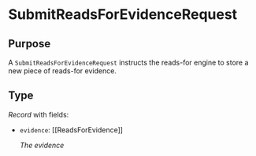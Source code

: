 # SubmitReadsForEvidenceRequest


## Purpose


<!-- --8<-- [start:purpose] -->
A `SubmitReadsForEvidenceRequest` instructs the reads-for engine to store a new piece of reads-for evidence.
<!-- --8<-- [end:purpose] -->

## Type


<!-- --8<-- [start:type] -->
<div class="type" markdown>

*Record* with fields:

- `evidence`: [[ReadsForEvidence]]

  *The evidence*
</div>
<!-- --8<-- [end:type] -->
